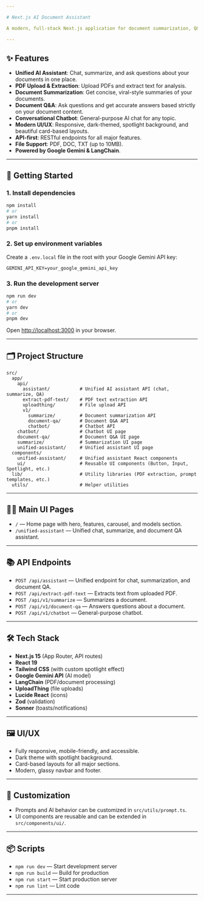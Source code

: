 ```yaml
---

# Next.js AI Document Assistant

A modern, full-stack Next.js application for document summarization, Q&A, and conversational AI—featuring a beautiful, responsive UI, PDF upload, and advanced AI-powered features.

---
```


## ✨ Features

- **Unified AI Assistant**: Chat, summarize, and ask questions about your documents in one place.
- **PDF Upload & Extraction**: Upload PDFs and extract text for analysis.
- **Document Summarization**: Get concise, viral-style summaries of your documents.
- **Document Q&A**: Ask questions and get accurate answers based strictly on your document content.
- **Conversational Chatbot**: General-purpose AI chat for any topic.
- **Modern UI/UX**: Responsive, dark-themed, spotlight background, and beautiful card-based layouts.
- **API-first**: RESTful endpoints for all major features.
- **File Support**: PDF, DOC, TXT (up to 10MB).
- **Powered by Google Gemini & LangChain**.

---

## 🚀 Getting Started

### 1. **Install dependencies**

```bash
npm install
# or
yarn install
# or
pnpm install
```

### 2. **Set up environment variables**

Create a `.env.local` file in the root with your Google Gemini API key:

```
GEMINI_API_KEY=your_google_gemini_api_key
```

### 3. **Run the development server**

```bash
npm run dev
# or
yarn dev
# or
pnpm dev
```

Open [http://localhost:3000](http://localhost:3000) in your browser.

---

## 🗂️ Project Structure

```
src/
  app/
    api/
      assistant/           # Unified AI assistant API (chat, summarize, QA)
      extract-pdf-text/    # PDF text extraction API
      uploadthing/         # File upload API
      v1/
        summarize/         # Document summarization API
        document-qa/       # Document Q&A API
        chatbot/           # Chatbot API
    chatbot/               # Chatbot UI page
    document-qa/           # Document Q&A UI page
    summarize/             # Summarization UI page
    unified-assistant/     # Unified assistant UI page
  components/
    unified-assistant/     # Unified assistant React components
    ui/                    # Reusable UI components (Button, Input, Spotlight, etc.)
  lib/                     # Utility libraries (PDF extraction, prompt templates, etc.)
  utils/                   # Helper utilities
```

---

## 🧑‍💻 Main UI Pages

- `/` — Home page with hero, features, carousel, and models section.
- `/unified-assistant` — Unified chat, summarize, and document QA assistant.
---

## 📚 API Endpoints

- `POST /api/assistant` — Unified endpoint for chat, summarization, and document QA.
- `POST /api/extract-pdf-text` — Extracts text from uploaded PDF.
- `POST /api/v1/summarize` — Summarizes a document.
- `POST /api/v1/document-qa` — Answers questions about a document.
- `POST /api/v1/chatbot` — General-purpose chatbot.

---

## 🛠️ Tech Stack

- **Next.js 15** (App Router, API routes)
- **React 19**
- **Tailwind CSS** (with custom spotlight effect)
- **Google Gemini API** (AI model)
- **LangChain** (PDF/document processing)
- **UploadThing** (file uploads)
- **Lucide React** (icons)
- **Zod** (validation)
- **Sonner** (toasts/notifications)

---

## 🖼️ UI/UX

- Fully responsive, mobile-friendly, and accessible.
- Dark theme with spotlight background.
- Card-based layouts for all major sections.
- Modern, glassy navbar and footer.

---

## 📝 Customization

- Prompts and AI behavior can be customized in `src/utils/prompt.ts`.
- UI components are reusable and can be extended in `src/components/ui/`.

---

## 📦 Scripts

- `npm run dev` — Start development server
- `npm run build` — Build for production
- `npm run start` — Start production server
- `npm run lint` — Lint code

---

